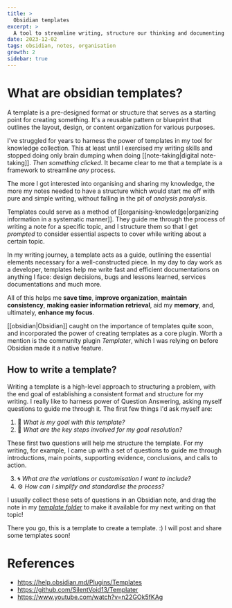 ```yaml
---
title: >
  Obsidian templates
excerpt: >
  A tool to streamline writing, structure our thinking and documenting anything.
date: 2023-12-02
tags: obsidian, notes, organisation
growth: 2
sidebar: true
---
```

# What are obsidian templates?

A template is a pre-designed format or structure that serves as a starting point for creating something. It's a reusable pattern or blueprint that outlines the layout, design, or content organization for various purposes.

I've struggled for years to harness the power of templates in my tool for knowledge collection. This at least until I exercised my writing skills and stopped doing only brain dumping when doing [[note-taking|digital note-taking]].
_Then something clicked_. It became clear to me that a template is a framework to streamline *any* process.

The more I got interested into organising and sharing my knowledge, the more my notes needed to have a structure which would start me off with pure and simple writing, without falling in the pit of *analysis paralysis*.

Templates could serve as a method of [[organising-knowledge|organizing information in a systematic manner]]. They guide me through the process of writing a note for a specific topic, and I structure them so that I get *prompted* to consider essential aspects to cover while writing about a certain topic.

In my writing journey, a template acts as a guide, outlining the essential elements necessary for a well-constructed piece.
In my day to day work as a developer, templates help me write fast and efficient documentations on anything I face: design decisions, bugs and lessons learned, services documentations and much more.

All of this helps me **save time**, **improve organization**, **maintain consistency**, **making easier information retrieval**, aid my **memory**, and, ultimately, **enhance my focus**.

[[obsidian|Obsidian]] caught on the importance of templates quite soon, and incorporated the power of creating templates as a core plugin. Worth a mention is the community plugin *Templater*, which I was relying on before Obsidian made it a native feature.

## How to write a template?

Writing a template is a high-level approach to structuring a problem, with the end goal of establishing a consistent format and structure for my writing. I really like to harness power of Question Answering, asking myself questions to guide me through it.
 The first few things I'd ask myself are:

1. 🎯 *What is my goal with this template?*
2. 🔑 *What are the key steps involved for my goal resolution?*

These first two questions will help me structure the template. For my writing, for example, I came up with a set of questions to guide me through introductions, main points, supporting evidence, conclusions, and calls to action.

3. 🌀 *What are the variations or customisation I want to include?*
4. ⚙️  *How can I simplify and standardise the process?*

I usually collect these sets of questions in an Obsidian note, and drag the note in my [*template folder*](https://help.obsidian.md/Plugins/Templates) to make it available for my next writing on that topic!

There you go, this is a template to create a template. :)
I will post and share some templates soon!

# References
- https://help.obsidian.md/Plugins/Templates
- https://github.com/SilentVoid13/Templater
- https://www.youtube.com/watch?v=n22GOk5fKAg